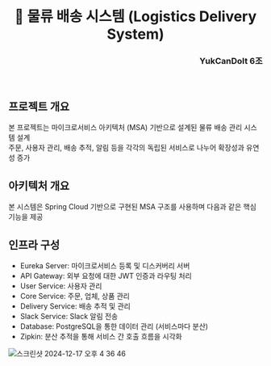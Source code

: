 <div align="center"> 
  <h1>🚚 물류 배송 시스템 (Logistics Delivery System)</h1>
</div>

<div align="right">  <h3>YukCanDoIt 6조</h3> </div>
<br>

## 프로젝트 개요
본 프로젝트는 마이크로서비스 아키텍처 (MSA) 기반으로 설계된 물류 배송 관리 시스템 설계<br>
주문, 사용자 관리, 배송 추적, 알림 등을 각각의 독립된 서비스로 나누어 확장성과 유연성 증가

## 아키텍처 개요
본 시스템은 Spring Cloud 기반으로 구현된 MSA 구조를 사용하며 다음과 같은 핵심 기능을 제공

## 인프라 구성
- Eureka Server: 마이크로서비스 등록 및 디스커버리 서버
- API Gateway: 외부 요청에 대한 JWT 인증과 라우팅 처리
- User Service: 사용자 관리
- Core Service: 주문, 업체, 상품 관리
- Delivery Service: 배송 추적 및 관리
- Slack Service: Slack 알림 전송
- Database: PostgreSQL을 통한 데이터 관리 (서비스마다 분산)
- Zipkin: 분산 추적을 통해 서비스 간 호출 흐름을 시각화

![스크린샷 2024-12-17 오후 4 36 46](https://github.com/user-attachments/assets/7a95115b-ab2e-4ad9-a800-32ef3693a0ec)

